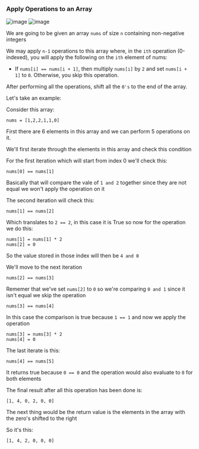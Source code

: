 <h3> Apply Operations to an Array </h3>

![image](https://github.com/h4ckyou/h4ckyou.github.io/assets/127159644/da7d5c18-bbb1-464b-a271-d59539579bdf)
![image](https://github.com/h4ckyou/h4ckyou.github.io/assets/127159644/7ca8c74b-0924-4347-b5cd-9def719490a2)

We are going to be given an array `nums` of size `n` containing non-negative integers

We may apply `n-1` operations to this array where, in the `ith` operation (0-indexed), you will apply the following on the `ith` element of nums:
- If `nums[i] == nums[i + 1]`, then multiply `nums[i]` by `2` and set `nums[i + 1]` to `0`. Otherwise, you skip this operation.

After performing all the operations, shift all the `0's` to the end of the array.

Let's take an example:

Consider this array:

```
nums = [1,2,2,1,1,0]
```

First there are 6 elements in this array and we can perform 5 operations on it.

We'll first iterate through the elements in this array and check this condition

For the first iteration which will start from index 0 we'll check this:

```
nums[0] == nums[1]
```

Basically that will compare the vale of `1 and 2` together since they are not equal we won't apply the operation on it

The second iteration will check this:

```
nums[1] == nums[2]
```

Which translates to `2 == 2`, in this case it is True so now for the operation we do this:

```
nums[1] = nums[1] * 2
nums[2] = 0
```

So the value stored in those index will then be `4 and 0`

We'll move to the next iteration

```
nums[2] == nums[3]
```

Rememer that we've set `nums[2]` to `0` so we're comparing `0 and 1` since it isn't equal we skip the operation

```
nums[3] == nums[4]
```

In this case the comparison is true because `1 == 1` and now we apply the operation

```
nums[3] = nums[3] * 2
nums[4] = 0
```

The last iterate is this:

```
nums[4] == nums[5]
```

It returns true because `0 == 0` and the operation would also evaluate to `0` for both elements

The final result after all this operation has been done is:

```
[1, 4, 0, 2, 0, 0]
```

The next thing would be the return value is the elements in the array with the zero's shifted to the right

So it's this:

```
[1, 4, 2, 0, 0, 0]
```





